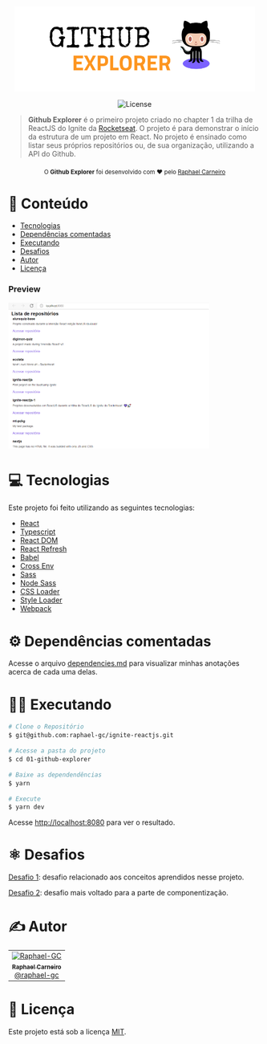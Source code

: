 <p align="center">
   <img src="https://raw.githubusercontent.com/raphael-gc/ignite-reactjs/main/01-github-explorer/assets/img/logo.svg" alt="Github Explorer" width="480"/>
</p>

<p align="center">
  <img alt="License" src="https://img.shields.io/badge/license-MIT-7B61FF">
</p>

> <b>Github Explorer</b> é o primeiro projeto criado no chapter 1 da trilha de ReactJS do Ignite da [Rocketseat](https://github.com/Rocketseat). O projeto é para demonstrar o início da estrutura de um projeto em React. No projeto é ensinado como listar seus próprios repositórios ou, de sua organização, utilizando a API do Github.

<div align="center">
  <sub>O <strong>Github Explorer</strong> foi desenvolvido com ❤︎ pelo
    <a href="https://github.com/raphael-gc">Raphael Carneiro</a>
  </sub>
</div>

# :pushpin: Conteúdo

- [Tecnologias](#computer-tecnologias)
- [Dependências comentadas](#gear-dependências-comentadas)
- [Executando](#👷🏾-executando)
- [Desafios](#atom_symbol-desafios)
- [Autor](#computer-autor)
- [Licença](#closed_book-licença)

### Preview

<div>
   <img src="https://raw.githubusercontent.com/raphael-gc/ignite-reactjs/main/01-github-explorer/assets/img/preview.png" width="400px" />
</div>

# :computer: Tecnologias

Este projeto foi feito utilizando as seguintes tecnologias:

- [React](https://reactjs.org/)
- [Typescript](https://www.typescriptlang.org/)
- [React DOM](https://pt-br.reactjs.org/docs/react-dom.html)
- [React Refresh](https://www.npmjs.com/package/react-refresh)
- [Babel](https://babeljs.io/)
- [Cross Env](https://github.com/kentcdodds/cross-env#readme)
- [Sass](https://sass-lang.com/)
- [Node Sass](https://github.com/sass/node-sass)
- [CSS Loader](https://webpack.js.org/loaders/css-loader/)
- [Style Loader](https://webpack.js.org/loaders/style-loader/)
- [Webpack](https://webpack.js.org/)

# :gear: Dependências comentadas

Acesse o arquivo [dependencies.md](https://github.com/Raphael-GC/ignite-reactjs/blob/main/01-github-explorer/dependencies.md) para visualizar minhas anotações acerca de cada uma delas. 

# 👷🏾 Executando

```bash
# Clone o Repositório
$ git@github.com:raphael-gc/ignite-reactjs.git
```

```bash
# Acesse a pasta do projeto
$ cd 01-github-explorer
```

```bash
# Baixe as dependendências
$ yarn
```

```bash
# Execute
$ yarn dev
```

Acesse <http://localhost:8080> para ver o resultado.

# :atom_symbol: Desafios

[Desafio 1](https://github.com/raphael-gc/ignite-reactjs-desafio-1): desafio relacionado aos conceitos aprendidos nesse projeto.

[Desafio 2](https://github.com/raphael-gc/ignite-reactjs-desafio-2): desafio mais voltado para a parte de componentização.

# :writing_hand: Autor

<table>
  <tr>
    <td align="center">
      <a href="http://github.com/raphael-gc/">
        <img src="https://avatars.githubusercontent.com/u/29106470?v=4" width="100px;" alt="Raphael-GC"/>
        <br />
        <sub>
          <b>Raphael Carneiro</b>
        </sub>
       </a>
       <br />
       <a href="https://www.linkedin.com/in/raphael-gc/" title="Linkedin">@raphael-gc</a>
       <br />
    </td>
  </tr>
</table>

# :memo: Licença

Este projeto está sob a licença [MIT](./LICENSE).
